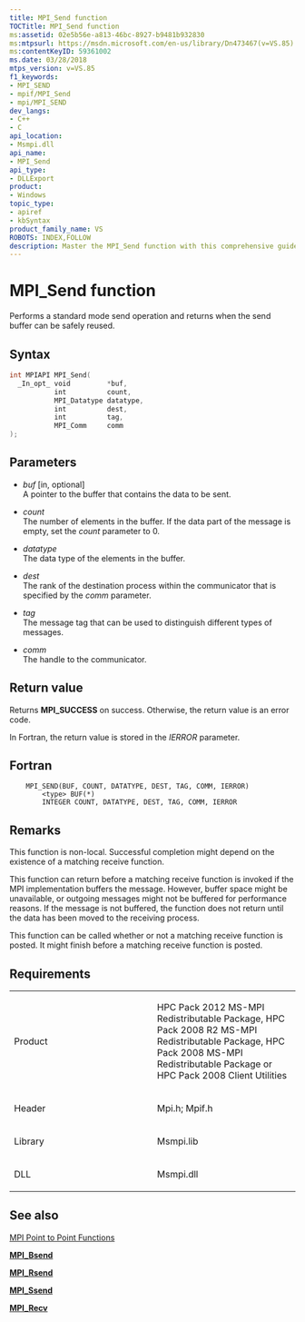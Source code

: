 ```yaml
---
title: MPI_Send function
TOCTitle: MPI_Send function
ms:assetid: 02e5b56e-a813-46bc-8927-b9481b932830
ms:mtpsurl: https://msdn.microsoft.com/en-us/library/Dn473467(v=VS.85)
ms:contentKeyID: 59361002
ms.date: 03/28/2018
mtps_version: v=VS.85
f1_keywords:
- MPI_SEND
- mpif/MPI_Send
- mpi/MPI_SEND
dev_langs:
- C++
- C
api_location:
- Msmpi.dll
api_name:
- MPI_Send
api_type:
- DLLExport
product:
- Windows
topic_type:
- apiref
- kbSyntax
product_family_name: VS
ROBOTS: INDEX,FOLLOW
description: Master the MPI_Send function with this comprehensive guide. Learn about its syntax, parameters, return values, and how it performs standard mode send operations.
---
```


# MPI\_Send function

Performs a standard mode send operation and returns when the send buffer can be safely reused.

## Syntax

``` c++
int MPIAPI MPI_Send(
  _In_opt_ void         *buf,
           int          count,
           MPI_Datatype datatype,
           int          dest,
           int          tag,
           MPI_Comm     comm
);
```

## Parameters

  - *buf* \[in, optional\]  
    A pointer to the buffer that contains the data to be sent.

  - *count*  
    The number of elements in the buffer. If the data part of the message is empty, set the *count* parameter to 0.

  - *datatype*  
    The data type of the elements in the buffer.

  - *dest*  
    The rank of the destination process within the communicator that is specified by the *comm* parameter.

  - *tag*  
    The message tag that can be used to distinguish different types of messages.

  - *comm*  
    The handle to the communicator.

## Return value

Returns **MPI\_SUCCESS** on success. Otherwise, the return value is an error code.

In Fortran, the return value is stored in the *IERROR* parameter.

## Fortran

``` FORTRAN
    MPI_SEND(BUF, COUNT, DATATYPE, DEST, TAG, COMM, IERROR)
        <type> BUF(*)
        INTEGER COUNT, DATATYPE, DEST, TAG, COMM, IERROR
```

## Remarks

This function is non-local. Successful completion might depend on the existence of a matching receive function.

This function can return before a matching receive function is invoked if the MPI implementation buffers the message. However, buffer space might be unavailable, or outgoing messages might not be buffered for performance reasons. If the message is not buffered, the function does not return until the data has been moved to the receiving process.

This function can be called whether or not a matching receive function is posted. It might finish before a matching receive function is posted.

## Requirements

<table>
<colgroup>
<col style="width: 50%" />
<col style="width: 50%" />
</colgroup>
<tbody>
<tr class="odd">
<td><p>Product</p></td>
<td><p>HPC Pack 2012 MS-MPI Redistributable Package, HPC Pack 2008 R2 MS-MPI Redistributable Package, HPC Pack 2008 MS-MPI Redistributable Package or HPC Pack 2008 Client Utilities</p></td>
</tr>
<tr class="even">
<td><p>Header</p></td>
<td>Mpi.h;
Mpif.h</td>
</tr>
<tr class="odd">
<td><p>Library</p></td>
<td>Msmpi.lib</td>
</tr>
<tr class="even">
<td><p>DLL</p></td>
<td>Msmpi.dll</td>
</tr>
</tbody>
</table>


## See also

[MPI Point to Point Functions](mpi-point-to-point-functions.md)

[**MPI\_Bsend**](mpi-bsend-function.md)

[**MPI\_Rsend**](mpi-rsend-function.md)

[**MPI\_Ssend**](mpi-ssend-function.md)

[**MPI\_Recv**](mpi-recv-function.md)

